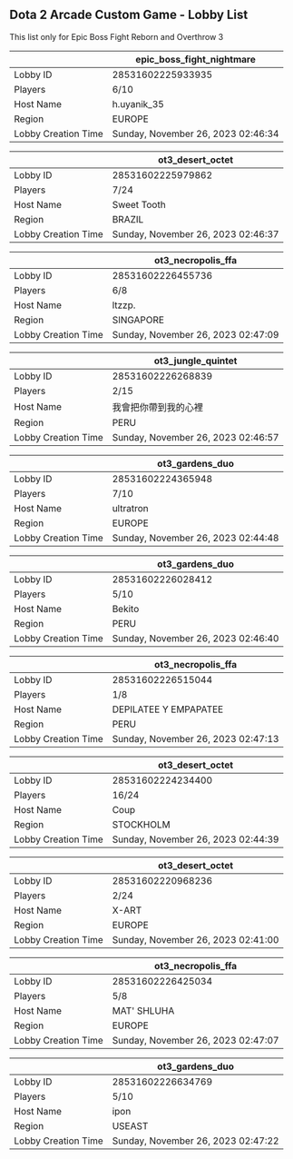 ## Dota 2 Arcade Custom Game - Lobby List

This list only for Epic Boss Fight Reborn and Overthrow 3

|  | epic_boss_fight_nightmare |
| ------ | ------ |
| Lobby ID | 28531602225933935 |
| Players | 6/10 |
| Host Name | h.uyanik_35 |
| Region | EUROPE |
| Lobby Creation Time | Sunday, November 26, 2023 02:46:34 |


|  | ot3_desert_octet |
| ------ | ------ |
| Lobby ID | 28531602225979862 |
| Players | 7/24 |
| Host Name | Sweet Tooth |
| Region | BRAZIL |
| Lobby Creation Time | Sunday, November 26, 2023 02:46:37 |


|  | ot3_necropolis_ffa |
| ------ | ------ |
| Lobby ID | 28531602226455736 |
| Players | 6/8 |
| Host Name | ltzzp. |
| Region | SINGAPORE |
| Lobby Creation Time | Sunday, November 26, 2023 02:47:09 |


|  | ot3_jungle_quintet |
| ------ | ------ |
| Lobby ID | 28531602226268839 |
| Players | 2/15 |
| Host Name | 我會把你帶到我的心裡 |
| Region | PERU |
| Lobby Creation Time | Sunday, November 26, 2023 02:46:57 |


|  | ot3_gardens_duo |
| ------ | ------ |
| Lobby ID | 28531602224365948 |
| Players | 7/10 |
| Host Name | ultratron |
| Region | EUROPE |
| Lobby Creation Time | Sunday, November 26, 2023 02:44:48 |


|  | ot3_gardens_duo |
| ------ | ------ |
| Lobby ID | 28531602226028412 |
| Players | 5/10 |
| Host Name | Bekito |
| Region | PERU |
| Lobby Creation Time | Sunday, November 26, 2023 02:46:40 |


|  | ot3_necropolis_ffa |
| ------ | ------ |
| Lobby ID | 28531602226515044 |
| Players | 1/8 |
| Host Name | DEPILATEE Y EMPAPATEE |
| Region | PERU |
| Lobby Creation Time | Sunday, November 26, 2023 02:47:13 |


|  | ot3_desert_octet |
| ------ | ------ |
| Lobby ID | 28531602224234400 |
| Players | 16/24 |
| Host Name | Coup |
| Region | STOCKHOLM |
| Lobby Creation Time | Sunday, November 26, 2023 02:44:39 |


|  | ot3_desert_octet |
| ------ | ------ |
| Lobby ID | 28531602220968236 |
| Players | 2/24 |
| Host Name | X-ART |
| Region | EUROPE |
| Lobby Creation Time | Sunday, November 26, 2023 02:41:00 |


|  | ot3_necropolis_ffa |
| ------ | ------ |
| Lobby ID | 28531602226425034 |
| Players | 5/8 |
| Host Name | MAT' SHLUHA |
| Region | EUROPE |
| Lobby Creation Time | Sunday, November 26, 2023 02:47:07 |


|  | ot3_gardens_duo |
| ------ | ------ |
| Lobby ID | 28531602226634769 |
| Players | 5/10 |
| Host Name | ipon |
| Region | USEAST |
| Lobby Creation Time | Sunday, November 26, 2023 02:47:22 |


